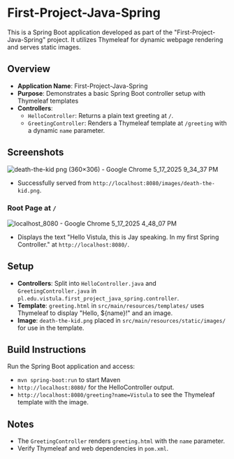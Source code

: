 # First-Project-Java-Spring

This is a Spring Boot application developed as part of the "First-Project-Java-Spring" project. It utilizes Thymeleaf for dynamic webpage rendering and serves static images.

## Overview
- **Application Name**: First-Project-Java-Spring
- **Purpose**: Demonstrates a basic Spring Boot controller setup with Thymeleaf templates 
- **Controllers**:
  - `HelloController`: Returns a plain text greeting at `/`.
  - `GreetingController`: Renders a Thymeleaf template at `/greeting` with a dynamic `name` parameter.

## Screenshots

![death-the-kid png (360×306) - Google Chrome 5_17_2025 9_34_37 PM](https://github.com/user-attachments/assets/b6746d08-c283-42d5-a3ac-ee4d1f407e42)


- Successfully served from `http://localhost:8080/images/death-the-kid.png`.

### Root Page at `/`

![localhost_8080 - Google Chrome 5_17_2025 4_48_07 PM](https://github.com/user-attachments/assets/3f1f821e-ab32-4db9-ad9a-cde8a875816f)

- Displays the text "Hello Vistula, this is Jay speaking. In my first Spring Controller." at `http://localhost:8080/`.

## Setup
- **Controllers**: Split into `HelloController.java` and `GreetingController.java` in `pl.edu.vistula.first_project_java_spring.controller`.
- **Template**: `greeting.html` in `src/main/resources/templates/` uses Thymeleaf to display "Hello, ${name}!" and an image.
- **Image**: `death-the-kid.png` placed in `src/main/resources/static/images/` for use in the template.

## Build Instructions
Run the Spring Boot application and access:
   - `mvn spring-boot:run` to start Maven
   - `http://localhost:8080/` for the HelloController output.
   - `http://localhost:8080/greeting?name=Vistula` to see the Thymeleaf template with the image.

## Notes
- The `GreetingController` renders `greeting.html` with the `name` parameter.
- Verify Thymeleaf and web dependencies in `pom.xml`.
